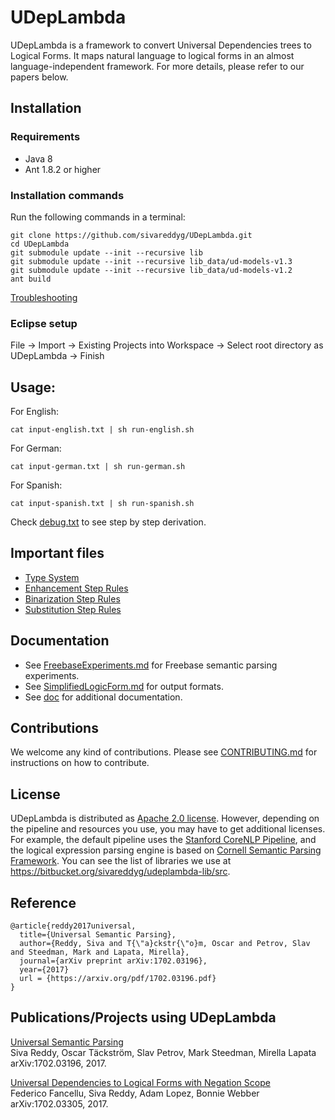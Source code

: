 # UDepLambda

UDepLambda is a framework to convert Universal Dependencies trees to Logical Forms. It maps natural language to logical forms in an almost language-independent framework. For more details, please refer to our papers below. 

## Installation

### Requirements

* Java 8 
* Ant 1.8.2 or higher

### Installation commands

Run the following commands in a terminal:

    git clone https://github.com/sivareddyg/UDepLambda.git
    cd UDepLambda
    git submodule update --init --recursive lib
    git submodule update --init --recursive lib_data/ud-models-v1.3
    git submodule update --init --recursive lib_data/ud-models-v1.2
    ant build

[Troubleshooting](https://github.com/sivareddyg/UDepLambda/issues/8#issuecomment-283096846)

### Eclipse setup
File -> Import -> Existing Projects into Workspace -> Select root directory as UDepLambda -> Finish

## Usage:

For English:

    cat input-english.txt | sh run-english.sh

For German:

    cat input-german.txt | sh run-german.sh
    
For Spanish:  

    cat input-spanish.txt | sh run-spanish.sh

Check [debug.txt](debug.txt) to see step by step derivation.

## Important files

* [Type System](lib_data/ud.types.txt)
* [Enhancement Step Rules](lib_data/ud-enhancement-rules.proto)
* [Binarization Step Rules](lib_data/ud-obliqueness-hierarchy.proto)
* [Substitution Step Rules](lib_data/ud-substitution-rules.proto)

## Documentation
* See [FreebaseExperiments.md](doc/FreebaseExperiments.md) for Freebase semantic parsing experiments.
* See [SimplifiedLogicForm.md](doc/SimplifiedLogicForm.md) for output formats.
* See [doc](doc/) for additional documentation.

## Contributions

We welcome any kind of contributions. Please see [CONTRIBUTING.md](CONTRIBUTING.md) for instructions on how to contribute.

## License

UDepLambda is distributed as [Apache 2.0 license](LICENSE). However, depending on the pipeline and resources you use, you may have to get additional licenses. For example, the default pipeline uses the [Stanford CoreNLP Pipeline](https://github.com/stanfordnlp/CoreNLP), and the logical expression parsing engine is based on [Cornell Semantic Parsing Framework](https://github.com/cornell-lic/spf). You can see the list of libraries we use at https://bitbucket.org/sivareddyg/udeplambda-lib/src. 

## Reference

```
@article{reddy2017universal,
  title={Universal Semantic Parsing},
  author={Reddy, Siva and T{\"a}ckstr{\"o}m, Oscar and Petrov, Slav and Steedman, Mark and Lapata, Mirella},
  journal={arXiv preprint arXiv:1702.03196},
  year={2017}
  url = {https://arxiv.org/pdf/1702.03196.pdf}
}
```

## Publications/Projects using UDepLambda

[Universal Semantic Parsing](https://arxiv.org/pdf/1702.03196)  
Siva Reddy, Oscar Täckström, Slav Petrov, Mark Steedman, Mirella Lapata  
arXiv:1702.03196, 2017.

[Universal Dependencies to Logical Forms with Negation Scope](https://arxiv.org/pdf/1702.03305.pdf)  
Federico Fancellu, Siva Reddy, Adam Lopez, Bonnie Webber  
arXiv:1702.03305, 2017.

